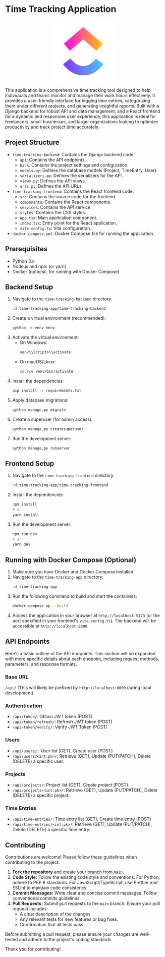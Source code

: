 # Time Tracking Application

<div align="center">
  <img src="time-tracking-frontend/src/assets/logo.png" width="200" />
</div>


This application is a comprehensive time tracking tool designed to help individuals and teams monitor and manage their work hours effectively. It provides a user-friendly interface for logging time entries, categorizing them under different projects, and generating insightful reports. Built with a Django backend for robust API and data management, and a React frontend for a dynamic and responsive user experience, this application is ideal for freelancers, small businesses, and larger organizations looking to optimize productivity and track project time accurately.

## Project Structure

-   `time-tracking-backend`: Contains the Django backend code.
    -   `api`: Contains the API endpoints.
    -   `back`: Contains the project settings and configuration.
    -   `models.py`: Defines the database models (Project, TimeEntry, User).
    -   `serializers.py`: Defines the serializers for the API.
    -   `views.py`: Defines the API views.
    -   `urls.py`: Defines the API URLs.
-   `time-tracking-frontend`: Contains the React frontend code.
    -   `src`: Contains the source code for the frontend.
    -   `components`: Contains the React components.
    -   `services`: Contains the API service.
    -   `styles`: Contains the CSS styles.
    -   `App.tsx`: Main application component.
    -   `index.tsx`: Entry point for the React application.
    -   `vite.config.ts`: Vite configuration.
-   `docker-compose.yml`: Docker Compose file for running the application.

## Prerequisites

-   Python 3.x
-   Node.js and npm (or yarn)
-   Docker (optional, for running with Docker Compose)

## Backend Setup

1.  Navigate to the `time-tracking-backend` directory:
    ```bash
    cd time-tracking-app/time-tracking-backend
    ```
2.  Create a virtual environment (recommended):
    ```bash
    python -m venv venv
    ```
3.  Activate the virtual environment:
    -   On Windows:
        ```bash
        venv\\Scripts\\activate
        ```
    -   On macOS/Linux:
        ```bash
        source venv/bin/activate
        ```
4.  Install the dependencies:
    ```bash
    pip install -r requirements.txt
    ```
5.  Apply database migrations:
    ```bash
    python manage.py migrate
    ```
6.  Create a superuser (for admin access):
    ```bash
    python manage.py createsuperuser
    ```
7.  Run the development server:
    ```bash
    python manage.py runserver
    ```

## Frontend Setup

1.  Navigate to the `time-tracking-frontend` directory:
    ```bash
    cd time-tracking-app/time-tracking-frontend
    ```
2.  Install the dependencies:
    ```bash
    npm install
    # or
    yarn install
    ```
3.  Run the development server:
    ```bash
    npm run dev
    # or
    yarn dev
    ```

## Running with Docker Compose (Optional)

1.  Make sure you have Docker and Docker Compose installed.
2.  Navigate to the `time-tracking-app` directory:
    ```bash
    cd time-tracking-app
    ```
3.  Run the following command to build and start the containers:
    ```bash
    docker-compose up --build
    ```
4.  Access the application in your browser at `http://localhost:5173` (or the port specified in your frontend's `vite.config.ts`). The backend will be accessible at `http://localhost:8000`.

## API Endpoints

Here's a basic outline of the API endpoints. This section will be expanded with more specific details about each endpoint, including request methods, parameters, and response formats.

### Base URL

`/api/` (This will likely be prefixed by `http://localhost:8000` during local development)

### Authentication

-   `/api/token/`: Obtain JWT token (POST)
-   `/api/token/refresh/`: Refresh JWT token (POST)
- `/api/token/verify/`: Verify JWT Token (POST)

### Users

- `/api/users/` : User list (GET), Create user (POST)
- `/api/users/<int:pk>/`: Retrieve (GET), Update (PUT/PATCH), Delete (DELETE) a specific user.

### Projects

-   `/api/projects/`: Project list (GET), Create project (POST)
-   `/api/projects/<int:pk>/`: Retrieve (GET), Update (PUT/PATCH), Delete (DELETE) a specific project.

### Time Entries

-   `/api/time-entries/`: Time entry list (GET), Create time entry (POST)
-   `/api/time-entries/<int:pk>/`: Retrieve (GET), Update (PUT/PATCH), Delete (DELETE) a specific time entry.

## Contributing

Contributions are welcome! Please follow these guidelines when contributing to the project:

1.  **Fork the repository** and create your branch from `main`.
2.  **Code Style:** Follow the existing code style and conventions. For Python, adhere to PEP 8 standards. For JavaScript/TypeScript, use Prettier and ESLint to maintain code consistency.
3.  **Commit Messages:** Write clear and concise commit messages. Follow conventional commits guidelines.
4.  **Pull Requests:** Submit pull requests to the `main` branch. Ensure your pull request includes:
    -   A clear description of the changes.
    -   Any relevant tests for new features or bug fixes.
    -   Confirmation that all tests pass.

Before submitting a pull request, please ensure your changes are well-tested and adhere to the project's coding standards.

Thank you for contributing!
